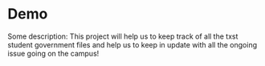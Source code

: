 # Demo

Some description: This project will help us to keep track of all the txst student government files and help us to keep in update with all the ongoing issue going on the campus!
